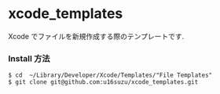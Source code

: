 xcode_templates
===============

Xcode でファイルを新規作成する際のテンプレートです.

### Install 方法

```
$ cd  ~/Library/Developer/Xcode/Templates/"File Templates"
$ git clone git@github.com:u16suzu/xcode_templates.git
```
